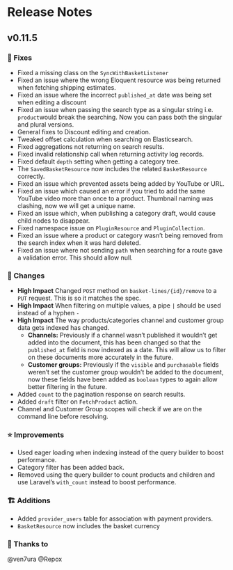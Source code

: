 # Release Notes

## v0.11.5

### 🐞 Fixes
* Fixed a missing class on the `SyncWithBasketListener`
* Fixed an issue where the wrong Eloquent resource was being returned when fetching shipping estimates.
* Fixed an issue where the incorrect `published_at` date was being set when editing a discount
* Fixed an issue when passing the search type as a singular string i.e. `product`would break the searching. Now you can pass both the singular and plural versions.
* General fixes to Discount editing and creation.
* Tweaked offset calculation when searching on Elasticsearch.
* Fixed aggregations not returning on search results.
* Fixed invalid relationship call when returning activity log records.
* Fixed default `depth` setting when getting a category tree.
* The `SavedBasketResource` now includes the related `BasketResource` correctly.
* Fixed an issue which prevented assets being added by YouTube or URL.
* Fixed an issue which caused an error if you tried to add the same YouTube video more than once to a product. Thumbnail naming was clashing, now we will get a unique name.
* Fixed an issue which, when publishing a category draft, would cause child nodes to disappear.
* Fixed namespace issue on `PluginResource` and `PluginCollection`.
* Fixed an issue where a product or category wasn’t being removed from the search index when it was hard deleted.
* Fixed an issue where not sending `path` when searching for a route gave a validation error. This should allow null.

### 🔀 Changes
* **High Impact** Changed `POST` method on `basket-lines/{id}/remove` to a `PUT` request. This is so it matches the spec.
* **High Impact** When filtering on multiple values, a pipe `|` should be used instead of a hyphen `-`
* **High Impact** The way products/categories channel and customer group data gets indexed has changed.
    * **Channels:** Previously if a channel wasn’t published it wouldn’t get added into the document, this has been changed so that the `published_at` field is now indexed as a date. This will allow us to filter on these documents more accurately in the future.
    * **Customer groups:** Previously if the `visible` and `purchasable` fields weren’t set the customer group wouldn’t be added to the document, now these fields have been added as `boolean` types to again allow better filtering in the future.
*  Added `count` to the pagination response on search results.
* Added `draft` filter on `FetchProduct` action.
* Channel and Customer Group scopes will check if we are on the command line before resolving.

### ⭐ Improvements
* Used eager loading when indexing instead of the query builder to boost performance.
* Category filter has been added back.
* Removed using the query builder to count products and children and use Laravel’s `with_count` instead to boost performance.

### 🏗️ Additions
* Added `provider_users` table for association with payment providers.
* `BasketResource` now includes the basket currency

### 💖  Thanks to
@ven7ura
@Repox 